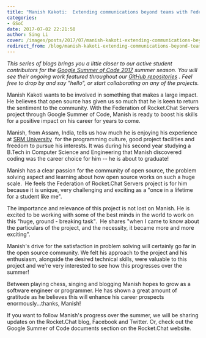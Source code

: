 ```yaml
---
title: "Manish Kakoti:  Extending communications beyond teams with Federation"
categories:
- GSoC
date: 2017-07-02 22:21:50
author: Sing Li
cover: /images/posts/2017/07/manish-kakoti-extending-communications-beyond-teams-with-rocketchat-federation/gsoc.png
redirect_from: /blog/manish-kakoti-extending-communications-beyond-teams-with-rocketchat-federation
---
```


_This series of blogs brings you a little closer to our active student contributors for the [Google Summer of Code 2017](https://rocket.chat/docs/contributing/google-summer-of-code) summer season. You will see their ongoing work featured throughout our [GitHub repositories](https://github.com/RocketChat) . Feel free to drop by and say "hello", or start collaborating on any of the projects._

Manish Kakoti wants to be involved in something that makes a large impact. He believes that open source has given us so much that he is keen to return the sentiment to the community. With the Federation of Rocket.Chat Servers project through Google Summer of Code, Manish is ready to boost his skills for a positive impact on his career for years to come. 

Manish, from Assam, India, tells us how much he is enjoying his experience at [SRM University](http://www.srmuniv.ac.in/)  for the programming culture, good project facilities and freedom to pursue his interests. It was during his second year studying a B.Tech in Computer Science and Engineering that Manish discovered coding was the career choice for him -- he is about to graduate! 

Manish has a clear passion for the community of open source, the problem solving aspect and learning about how open source works on such a huge scale.  He feels the Federation of Rocket.Chat Servers project is for him because it is unique, very challenging and exciting as a "once in a lifetime for a student like me".

The importance and relevance of this project is not lost on Manish. He is excited to be working with some of the best minds in the world to work on this "huge, ground - breaking task".  He shares "when I came to know about the particulars of the project, and the necessity, it became more and more exciting".

Manish's drive for the satisfaction in problem solving will certainly go far in the open source community. We felt his approach to the project and his enthusiasm, alongside the desired technical skills, were valuable to this project and we're very interested to see how this progresses over the summer!

Between playing chess, singing and blogging Manish hopes to grow as a software engineer or programmer. He has shown a great amount of gratitude as he believes this will enhance his career prospects enormously...thanks, Manish!

If you want to follow Manish's progress over the summer, we will be sharing updates on the Rocket.Chat blog, Facebook and Twitter. Or, check out the Google Summer of Code documents section on the Rocket.Chat website.
